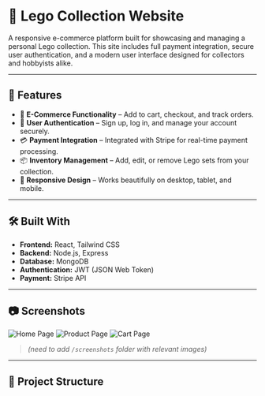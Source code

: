 # 🧱 Lego Collection Website

A responsive e-commerce platform built for showcasing and managing a personal Lego collection. This site includes full payment integration, secure user authentication, and a modern user interface designed for collectors and hobbyists alike.

---

## 🚀 Features

- 🛒 **E-Commerce Functionality** – Add to cart, checkout, and track orders.
- 🔐 **User Authentication** – Sign up, log in, and manage your account securely.
- 💳 **Payment Integration** – Integrated with Stripe for real-time payment processing.
- 📦 **Inventory Management** – Add, edit, or remove Lego sets from your collection.
- 📱 **Responsive Design** – Works beautifully on desktop, tablet, and mobile.

---

## 🛠️ Built With

- **Frontend:** React, Tailwind CSS
- **Backend:** Node.js, Express
- **Database:** MongoDB
- **Authentication:** JWT (JSON Web Token)
- **Payment:** Stripe API

---

## 📷 Screenshots

![Home Page](./screenshots/home.png)
![Product Page](./screenshots/product.png)
![Cart Page](./screenshots/cart.png)

> *(need to add `/screenshots` folder with relevant images)*

---

## 📂 Project Structure

